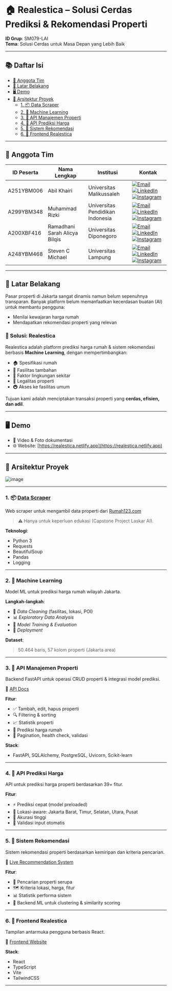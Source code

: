 # 🏠 Realestica – Solusi Cerdas Prediksi & Rekomendasi Properti

**ID Grup**: SM079-LAI  
**Tema**: Solusi Cerdas untuk Masa Depan yang Lebih Baik  

---

## 📚 Daftar Isi
- [👥 Anggota Tim](#-anggota-tim)
- [📌 Latar Belakang](#-latar-belakang)
- [🖥️ Demo](#️-demo)
- [🧩 Arsitektur Proyek](#-arsitektur-proyek)
  - [1. 📦 Data Scraper](#1--data-scraper)
  - [2. 🤖 Machine Learning](#2--machine-learning)
  - [3. 🔌 API Manajemen Properti](#3--api-manajemen-properti)
  - [4. 🔮 API Prediksi Harga](#4--api-prediksi-harga)
  - [5. 🧭 Sistem Rekomendasi](#5--sistem-rekomendasi)
  - [6. 🎨 Frontend Realestica](#6--frontend-realestica)

---

## 👥 Anggota Tim

| ID Peserta   | Nama Lengkap                             | Institusi                          | Kontak                                                                 |
|--------------|-------------------------------------------|------------------------------------|------------------------------------------------------------------------|
| A251YBM006   | Abil Khairi                               | Universitas Malikussaleh           | [![Email](https://img.shields.io/badge/Email-D14836?style=flat&logo=gmail&logoColor=white)](mailto:abil@example.com) [![LinkedIn](https://img.shields.io/badge/-LinkedIn-0e76a8?style=flat&logo=linkedin&logoColor=white)](https://linkedin.com/in/abilkhairi) [![Instagram](https://img.shields.io/badge/-Instagram-E4405F?style=flat&logo=instagram&logoColor=white)](https://instagram.com/abil_ig) |
| A299YBM348   | Muhammad Rizki                            | Universitas Pendidikan Indonesia   | [![Email](https://img.shields.io/badge/Email-D14836?style=flat&logo=gmail&logoColor=white)](mailto:mrizki135790@gmail.com) [![LinkedIn](https://img.shields.io/badge/-LinkedIn-0e76a8?style=flat&logo=linkedin&logoColor=white)](https://linkedin.com/in/rizki-muhammad-32b4b4203) [![Instagram](https://img.shields.io/badge/-Instagram-E4405F?style=flat&logo=instagram&logoColor=white)](https://instagram.com/rizki.ig) |
| A200XBF416   | Ramadhani Sarah Alicya Bilqis             | Universitas Diponegoro             | [![Email](https://img.shields.io/badge/Email-D14836?style=flat&logo=gmail&logoColor=white)](mailto:sarah@example.com) [![LinkedIn](https://img.shields.io/badge/-LinkedIn-0e76a8?style=flat&logo=linkedin&logoColor=white)](https://linkedin.com/in/sarahbilqis) [![Instagram](https://img.shields.io/badge/-Instagram-E4405F?style=flat&logo=instagram&logoColor=white)](https://instagram.com/sarah.ig) |
| A248YBM468   | Steven C Michael                          | Universitas Lampung                | [![Email](https://img.shields.io/badge/Email-D14836?style=flat&logo=gmail&logoColor=white)](mailto:steven@example.com) [![LinkedIn](https://img.shields.io/badge/-LinkedIn-0e76a8?style=flat&logo=linkedin&logoColor=white)](https://linkedin.com/in/stevencm) [![Instagram](https://img.shields.io/badge/-Instagram-E4405F?style=flat&logo=instagram&logoColor=white)](https://instagram.com/steven.ig) |



---

## 📌 Latar Belakang

Pasar properti di Jakarta sangat dinamis namun belum sepenuhnya transparan. Banyak platform belum memanfaatkan kecerdasan buatan (AI) untuk membantu pengguna:

- Menilai kewajaran harga rumah
- Mendapatkan rekomendasi properti yang relevan

### 🎯 Solusi: **Realestica**
Realestica adalah platform prediksi harga rumah & sistem rekomendasi berbasis **Machine Learning**, dengan mempertimbangkan:

- 🏠 Spesifikasi rumah
- 🏢 Fasilitas tambahan
- 🌳 Faktor lingkungan sekitar
- 📜 Legalitas properti
- 🚇 Akses ke fasilitas umum

Tujuan kami adalah menciptakan transaksi properti yang **cerdas, efisien, dan adil**.

---

## 🖥️ Demo

- 📸 Video & Foto dokumentasi
- 🌐 Website: [https://realestica.netlify.app](https://realestica.netlify.app)

---

## 🧩 Arsitektur Proyek

![image](https://github.com/user-attachments/assets/291e37cd-6e3e-46b5-b4da-a214fbaf22ad)

---

### 1. 📦 [Data Scraper](https://github.com/MuhammadRizki8/house-property-data-scraper)

Web scraper untuk mengambil data properti dari [Rumah123.com](https://www.rumah123.com)  
> ⚠️ Hanya untuk keperluan edukasi (Capstone Project Laskar AI).

**Teknologi**:
- Python 3
- Requests
- BeautifulSoup
- Pandas
- Logging

---

### 2. 🤖 Machine Learning

Model ML untuk prediksi harga rumah wilayah Jakarta.

**Langkah-langkah**:
- 📄 *Data Cleaning* (fasilitas, lokasi, POI)
- 📊 *Exploratory Data Analysis*
- 🧠 *Model Training & Evaluation*
- 🚀 *Deployment*

**Dataset**:  
> 50.464 baris, 57 kolom properti (Jakarta area)

---

### 3. 🔌 API Manajemen Properti

Backend FastAPI untuk operasi CRUD properti & integrasi model prediksi.

🔗 [API Docs](https://realesticebe-production.up.railway.app/docs)

**Fitur**:
- ✅ Tambah, edit, hapus properti
- 🔍 Filtering & sorting
- 📈 Statistik properti
- 🧠 Prediksi harga rumah
- 🔁 Pagination, health check, validasi

**Stack**:
- FastAPI, SQLAlchemy, PostgreSQL, Uvicorn, Scikit-learn

---

### 4. 🔮 API Prediksi Harga

API untuk prediksi harga properti berdasarkan 39+ fitur.

**Fitur**:
- ⚡ Prediksi cepat (model preloaded)
- 📍 Lokasi-aware: Jakarta Barat, Timur, Selatan, Utara, Pusat
- 🧠 Akurasi tinggi
- 🔐 Validasi input otomatis

---

### 5. 🧭 Sistem Rekomendasi

Sistem rekomendasi properti berdasarkan kemiripan dan kriteria pencarian.

🔗 [Live Recommendation System](https://realestica-recommendation-system-production.up.railway.app)

**Fitur**:
- 🧬 Pencarian properti serupa
- 🗺️ Kriteria lokasi, harga, fitur
- 📊 Statistik performa sistem
- 🤖 Backend ML untuk clustering & similarity scoring

---

### 6. 🎨 Frontend Realestica

Tampilan antarmuka pengguna berbasis React.

🔗 [Frontend Website](https://realestica.netlify.app)

**Stack**:
- React
- TypeScript
- Vite
- TailwindCSS

---

